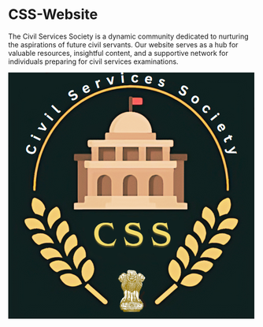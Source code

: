 # CSS-Website
The Civil Services Society is a dynamic community dedicated to nurturing the aspirations of future civil servants. Our website serves as a hub for valuable resources, insightful content, and a supportive network for individuals preparing for civil services examinations.  


![image](css.png)
